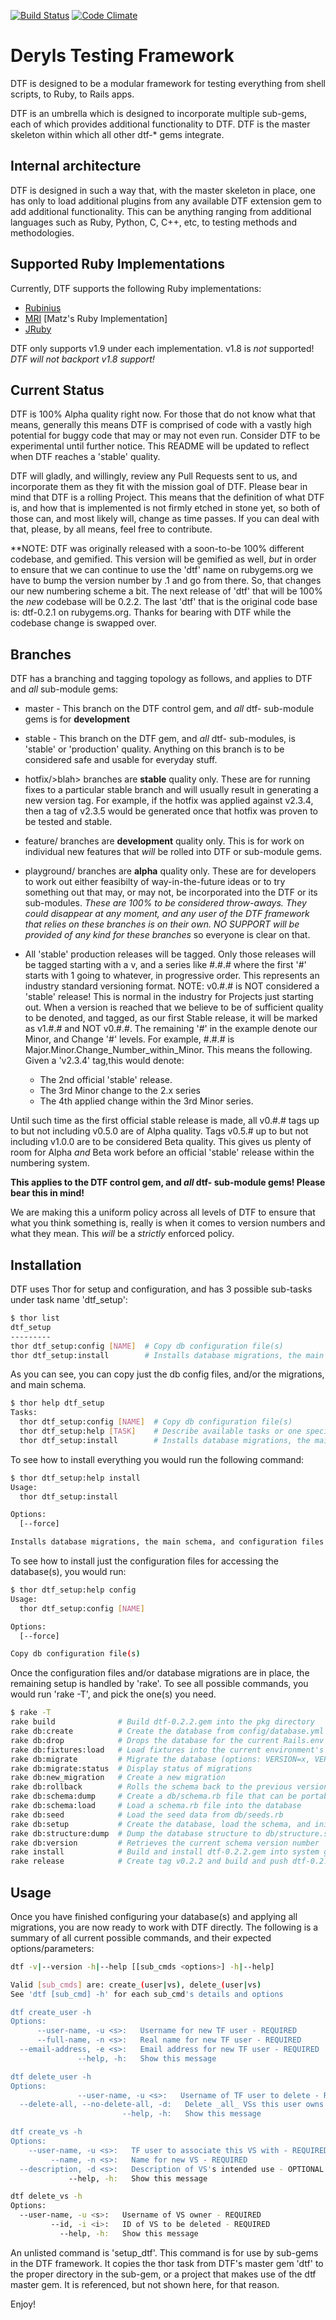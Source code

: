 [![Build Status](https://travis-ci.org/dtf-gems/dtf.png?branch=master,stable)](https://travis-ci.org/dtf-gems/dtf)
[![Code Climate](https://codeclimate.com/badge.png)](https://codeclimate.com/github/dtf-gems/dtf)

# Deryls Testing Framework
DTF is designed to be a modular framework for testing everything from shell scripts, to Ruby, to Rails apps.

DTF is an umbrella which is designed to incorporate multiple sub-gems, each of which provides additional functionality to DTF. DTF is the master skeleton within which all other dtf-* gems integrate.

## Internal architecture
DTF is designed in such a way that, with the master skeleton in place, one has only to load additional plugins from any available DTF extension gem to add additional functionality. This can be anything ranging from additional languages such as Ruby, Python, C, C++, etc, to testing methods and methodologies.

## Supported Ruby Implementations
Currently, DTF supports the following Ruby implementations:

  - [Rubinius](https://github.com/rubinius/rubinius)
  - [MRI](https://github.com/ruby/ruby) [Matz's Ruby Implementation]
  - [JRuby](https://github.com/jruby/jruby)

DTF only supports v1.9 under each implementation. v1.8 is *not* supported! *DTF will not backport v1.8 support!*

## Current Status
DTF is 100% Alpha quality right now. For those that do not know what that means, generally this means DTF is comprised of code with a vastly high potential for buggy code that may or may not even run. Consider DTF to be experimental until further notice. This README will be updated to reflect when DTF reaches a   'stable' quality.

DTF will gladly, and willingly, review any Pull Requests sent to us, and incorporate them as they fit with the mission goal of DTF. Please bear in mind that DTF is a rolling Project. This means that the definition of what DTF is, and how that is implemented is not firmly etched in stone yet, so both of those can, and most likely will, change as time passes. If you can deal with that, please, by all means, feel free to contribute.

**NOTE: DTF was originally released with a soon-to-be 100% different codebase, and gemified. This version will be gemified as well, _but_ in order to ensure that we can continue to use the 'dtf' name on rubygems.org we have to bump the version number by .1 and go from there. So, that changes our new numbering scheme a bit. The next release of 'dtf' that will be 100% the _new_ codebase will be 0.2.2. The last 'dtf' that is the original code base is: dtf-0.2.1 on rubygems.org. Thanks for bearing with DTF while the codebase change is swapped over.

## Branches
DTF has a branching and tagging topology as follows, and applies to DTF and _all_ sub-module gems:

  - master - This branch on the DTF control gem, and _all_ dtf-<blah> sub-module gems is for **development**
    
  - stable - This branch on the DTF gem, and _all_ dtf-<blah> sub-modules, is 'stable' or 'production' quality. Anything on this branch is to be considered safe and usable for everyday stuff.

  - hotfix/>blah> branches are **stable** quality only. These are for running fixes to a particular stable branch and will usually result in generating a new version tag. For example, if the hotfix was applied against v2.3.4, then a tag of v2.3.5 would be generated once that hotfix was proven to be tested and stable.

  - feature/<blah> branches are **development** quality only. This is for work on individual new features that _will_ be rolled into DTF or sub-module gems.

  - playground/<blah> branches are **alpha** quality only. These are for developers to work out either feasibilty of way-in-the-future ideas or to try something out that may, or may not, be incorporated into the DTF or its sub-modules. _These are 100% to be considered throw-aways. They could disappear at any moment, and any user of the DTF framework that relies on these branches is on their own. NO SUPPORT will be provided of any kind for these branches_ so everyone is clear on that.

  - All 'stable' production releases will be tagged. Only those releases will be tagged starting with a v, and a series like #.#.#  where the first '#' starts with 1 going to whatever, in progressive order. This represents an industry standard versioning format. NOTE: v0.#.# is NOT considered a 'stable' release! This is normal in the industry for Projects just starting out. When a version is reached that we believe to be of sufficient quality to be denoted, and tagged, as our first Stable release, it will be marked as v1.#.# and NOT v0.#.#. The remaining '#' in the example denote our Minor, and Change '#' levels. For example, #.#.# is Major.Minor.Change_Number_within_Minor. 	This means the following. Given a 'v2.3.4' tag,this would denote:
    
    - The 2nd official 'stable' release.
    - The 3rd Minor change to the 2.x series
    - The 4th applied change within the 3rd Minor series.

Until such time as the first official stable release is made, all v0.#.# tags up to but not including v0.5.0 are of Alpha quality. Tags v0.5.# up to but not including v1.0.0 are to be considered Beta quality. This gives us plenty of room for Alpha _and_ Beta work before an official 'stable' release within the numbering system.

  **This applies to the DTF control gem, and _all_ dtf-<blah> sub-module gems! Please bear this in mind!**

We are making this a uniform policy across all levels of DTF to ensure that what you think something is, really is when it comes to version numbers and what they mean. This _will_ be a _strictly_ enforced policy.

## Installation
DTF uses Thor for setup and configuration, and has 3 possible sub-tasks under task name 'dtf_setup':

```sh
$ thor list
dtf_setup
---------
thor dtf_setup:config [NAME]  # Copy db configuration file(s)
thor dtf_setup:install        # Installs database migrations, the main schema, and configuration files
```

As you can see, you can copy just the db config files, and/or the migrations, and main schema.

```sh
$ thor help dtf_setup
Tasks:
  thor dtf_setup:config [NAME]  # Copy db configuration file(s)
  thor dtf_setup:help [TASK]    # Describe available tasks or one specific task
  thor dtf_setup:install        # Installs database migrations, the main schema, and configuration files
```

To see how to install everything you would run the following command:

```sh
$ thor dtf_setup:help install
Usage:
  thor dtf_setup:install

Options:
  [--force]

Installs database migrations, the main schema, and configuration files
```

To see how to install just the configuration files for accessing the database(s), you would run:

```sh
$ thor dtf_setup:help config
Usage:
  thor dtf_setup:config [NAME]

Options:
  [--force]

Copy db configuration file(s)
```

Once the configuration files and/or database migrations are in place, the remaining setup is handled by 'rake'. To see all possible commands, you would run 'rake -T', and pick the one(s) you need.

```sh
$ rake -T
rake build              # Build dtf-0.2.2.gem into the pkg directory
rake db:create          # Create the database from config/database.yml for the current Rails.env (use db:create:all to create all dbs i...
rake db:drop            # Drops the database for the current Rails.env (use db:drop:all to drop all databases)
rake db:fixtures:load   # Load fixtures into the current environment's database.
rake db:migrate         # Migrate the database (options: VERSION=x, VERBOSE=false).
rake db:migrate:status  # Display status of migrations
rake db:new_migration   # Create a new migration
rake db:rollback        # Rolls the schema back to the previous version (specify steps w/ STEP=n).
rake db:schema:dump     # Create a db/schema.rb file that can be portably used against any DB supported by AR
rake db:schema:load     # Load a schema.rb file into the database
rake db:seed            # Load the seed data from db/seeds.rb
rake db:setup           # Create the database, load the schema, and initialize with the seed data (use db:reset to also drop the db first)
rake db:structure:dump  # Dump the database structure to db/structure.sql. Specify another file with DB_STRUCTURE=db/my_structure.sql
rake db:version         # Retrieves the current schema version number
rake install            # Build and install dtf-0.2.2.gem into system gems
rake release            # Create tag v0.2.2 and build and push dtf-0.2.2.gem to Rubygems
```


## Usage
Once you have finished configuring your database(s) and applying all migrations, you are now ready to work with DTF directly. The following is a summary of all current possible commands, and their expected options/parameters:

```sh
dtf -v|--version -h|--help [[sub_cmds <options>] -h|--help]

Valid [sub_cmds] are: create_(user|vs), delete_(user|vs)
See 'dtf [sub_cmd] -h' for each sub_cmd's details and options

dtf create_user -h
Options:
      --user-name, -u <s>:   Username for new TF user - REQUIRED
      --full-name, -n <s>:   Real name for new TF user - REQUIRED
  --email-address, -e <s>:   Email address for new TF user - REQUIRED
               --help, -h:   Show this message

dtf delete_user -h
Options:
               --user-name, -u <s>:   Username of TF user to delete - REQUIRED
  --delete-all, --no-delete-all, -d:   Delete _all_ VSs this user owns (default: true)
                         --help, -h:   Show this message

dtf create_vs -h
Options:
    --user-name, -u <s>:   TF user to associate this VS with - REQUIRED
         --name, -n <s>:   Name for new VS - REQUIRED
  --description, -d <s>:   Description of VS's intended use - OPTIONAL (default: )
             --help, -h:   Show this message

dtf delete_vs -h
Options:
  --user-name, -u <s>:   Username of VS owner - REQUIRED
         --id, -i <i>:   ID of VS to be deleted - REQUIRED
           --help, -h:   Show this message
```

An unlisted command is 'setup_dtf'. This command is for use by sub-gems in the DTF framework. It copies the thor task from DTF's master gem 'dtf' to the proper directory in the sub-gem, or a project that makes use of the dtf master gem. It is referenced, but not shown here, for that reason.

Enjoy!
